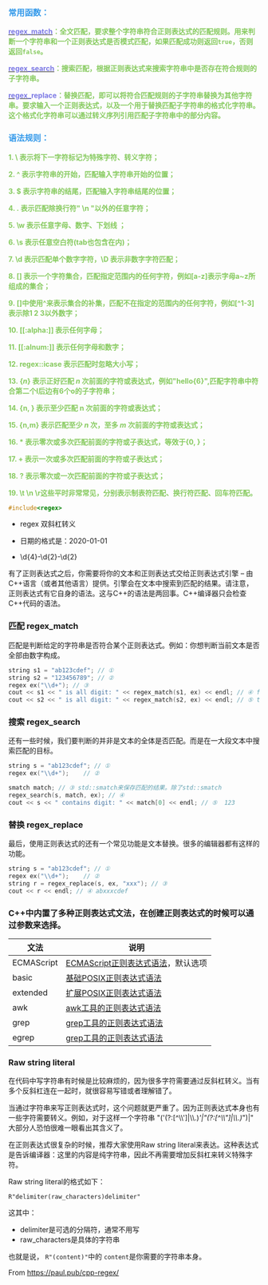 <div id="article_content" class="article_content clearfix">
        <link rel="stylesheet" href="https://csdnimg.cn/release/blogv2/dist/mdeditor/css/editerView/ck_htmledit_views-b5506197d8.css">
                <div id="content_views" class="htmledit_views">
<h3><a name="t1"></a><a name="t1"></a><span style="color:#3399ea;"><strong>常用函数：</strong></span></h3> 
<p><strong><a href="http://www.cplusplus.com/reference/regex/regex_match/"><span style="color:#7c79e5;">regex_match</span></a><span style="color:#86ca5e;">：全文匹配，要求整个字符串符合正则表达式的匹配规则。</span></strong><strong><span style="color:#86ca5e;">用来判断一个字符串和一个正则表达式是否模式匹配，如果匹配成功则返回<code>true</code>，否则返回<code>false</code>。</span></strong></p> 
<p><strong><a href="http://www.cplusplus.com/reference/regex/regex_search/"><span style="color:#7c79e5;">regex_search</span></a><span style="color:#86ca5e;">：搜索匹配，根据正则表达式来搜索字符串中是否存在符合规则的子字符串。</span></strong></p> 
<p><strong><a href="http://www.cplusplus.com/reference/regex/regex_replace/"><span style="color:#7c79e5;">regex_</span></a><span style="color:#7c79e5;">replace</span><span style="color:#86ca5e;">：替换匹配，即可以将符合匹配规则的子字符串替换为其他字符串。</span></strong><strong><span style="color:#86ca5e;">要求输入一个正则表达式，以及一个用于替换匹配子字符串的格式化字符串。这个格式化字符串可以通过转义序列引用匹配子字符串中的部分内容。</span></strong></p> 
<h3><a name="t2"></a><a name="t2"></a><span style="color:#3399ea;"><strong>语法规则：</strong></span></h3> 
<p><span style="color:#86ca5e;"><strong>1. \ 表示将下一字符标记为特殊字符、转义字符；</strong></span></p> 
<p><span style="color:#86ca5e;"><strong>2. ^ 表示字符串的开始，匹配输入字符串开始的位置；</strong></span></p> 
<p><span style="color:#86ca5e;"><strong>3. $ 表示字符串的结尾，匹配输入字符串结尾的位置；</strong></span></p> 
<p><span style="color:#86ca5e;"><strong>4. .&nbsp;表示匹配除换行符" \n "以外的任意字符；</strong></span></p> 
<p><span style="color:#86ca5e;"><strong>5.&nbsp;\w 表示任意字母、数字、下划线 ；</strong></span></p> 
<p><span style="color:#86ca5e;"><strong>6. \s 表示任意空白符(tab也包含在内)；</strong></span></p> 
<p><span style="color:#86ca5e;"><strong>7. \d 表示匹配单个数字字符，\D 表示非数字字符匹配；</strong></span></p> 
<p><span style="color:#86ca5e;"><strong>8. [] 表示一个字符集合，</strong></span><strong><span style="color:#86ca5e;">匹配指定范围内的任何字符，</span></strong><span style="color:#86ca5e;"><strong>例如[a-z]表示字母a~z所组成的集合；</strong></span></p> 
<p><span style="color:#86ca5e;"><strong>9.&nbsp;[]中使用^来表示集合的补集，匹配不在指定的范围内的任何字符，例如[^1-3]表示除1 2 3以外数字；</strong></span></p> 
<p><span style="color:#86ca5e;"><strong>10. [[:alpha:]] 表示任何字母；</strong></span></p> 
<p><span style="color:#86ca5e;"><strong>11. [[:alnum:]] 表示任何字母和数字；</strong></span></p> 
<p><span style="color:#86ca5e;"><strong>12. regex::icase 表示匹配时忽略大小写；</strong></span></p> 
<p><span style="color:#86ca5e;"><strong>13.&nbsp;{<!-- --><em>n</em>} 表示正好匹配&nbsp;<em>n</em>&nbsp;次前面的字符或表达式，例如"hello{6}",匹配字符串中符合第二个l后边有6个o的子字符串；</strong></span></p> 
<p><span style="color:#86ca5e;"><strong>14. {n, } 表示至少匹配 n 次前面的字符或表达式；</strong></span></p> 
<p><span style="color:#86ca5e;"><strong>15. {n,m} 表示匹配至少&nbsp;<em>n</em>&nbsp;次，至多&nbsp;<em>m</em>&nbsp;次前面的字符或表达式；</strong></span></p> 
<p><span style="color:#86ca5e;"><strong>16. * 表示零次或多次匹配前面的字符或子表达式，等效于{0, }；</strong></span></p> 
<p><span style="color:#86ca5e;"><strong>17. + 表示一次或多次匹配前面的字符或子表达式；</strong></span></p> 
<p><span style="color:#86ca5e;"><strong>18.&nbsp;?&nbsp;表示零次或一次匹配前面的字符或子表达式；</strong></span></p> 
<p><strong><span style="color:#86ca5e;">19. \t \n&nbsp;\r这些平时非常常见，分别表示制表符匹配、换行符匹配、回车符匹配。</span></strong></p> 
</div>
        
        
```cpp
#include<regex>
```
- regex  双斜杠转义 

- 日期的格式是：2020-01-01
- \d{4}-\d{2}-\d{2}

有了正则表达式之后，你需要将你的文本和正则表达式交给正则表达式引擎 – 由C++语言（或者其他语言）提供。引擎会在文本中搜索到匹配的结果。请注意，正则表达式有它自身的语法。这与C++的语法是两回事。C++编译器只会检查C++代码的语法。

### 匹配 regex_match
匹配是判断给定的字符串是否符合某个正则表达式。例如：你想判断当前文本是否全部由数字构成。
```cpp
string s1 = "ab123cdef"; // ①
string s2 = "123456789"; // ②
regex ex("\\d+"); // ③
cout << s1 << " is all digit: " << regex_match(s1, ex) << endl; // ④ false
cout << s2 << " is all digit: " << regex_match(s2, ex) << endl; // ⑤ true
```
### 搜索 regex_search
还有一些时候，我们要判断的并非是文本的全体是否匹配。而是在一大段文本中搜索匹配的目标。

```cpp
string s = "ab123cdef"; // ①
regex ex("\\d+");    // ②

smatch match; // ③ std::smatch来保存匹配的结果。除了std::smatch
regex_search(s, match, ex); // ④
cout << s << " contains digit: " << match[0] << endl; // ⑤  123
```

### 替换 regex_replace
最后，使用正则表达式的还有一个常见功能是文本替换。很多的编辑器都有这样的功能。
```cpp
string s = "ab123cdef"; // ①
regex ex("\\d+");    // ②
string r = regex_replace(s, ex, "xxx"); // ③
cout << r << endl; // ④ abxxxcdef
```

### C++中内置了多种正则表达式文法，在创建正则表达式的时候可以通过参数来选择。
<table>
  <thead>
    <tr>
      <th>文法</th>
      <th>说明</th>
    </tr>
  </thead>
  <tbody>
    <tr>
      <td>ECMAScript</td>
      <td><a href="https://en.cppreference.com/w/cpp/regex/ecmascript">ECMAScript正则表达式语法</a>，默认选项</td>
    </tr>
    <tr>
      <td>basic</td>
      <td><a href="http://pubs.opengroup.org/onlinepubs/9699919799/basedefs/V1_chap09.html#tag_09_03">基础POSIX正则表达式语法</a></td>
    </tr>
    <tr>
      <td>extended</td>
      <td><a href="http://pubs.opengroup.org/onlinepubs/9699919799/basedefs/V1_chap09.html#tag_09_04">扩展POSIX正则表达式语法</a></td>
    </tr>
    <tr>
      <td>awk</td>
      <td><a href="http://pubs.opengroup.org/onlinepubs/9699919799/utilities/awk.html#tag_20_06_13_04">awk工具的正则表达式语法</a></td>
    </tr>
    <tr>
      <td>grep</td>
      <td><a href="https://www.gnu.org/software/findutils/manual/html_node/find_html/grep-regular-expression-syntax.html">grep工具的正则表达式语法</a></td>
    </tr>
    <tr>
      <td>egrep</td>
      <td><a href="https://www.gnu.org/software/findutils/manual/html_node/find_html/posix_002degrep-regular-expression-syntax.html#posix_002degrep-regular-expression-syntax">grep工具的正则表达式语法</a></td>
    </tr>
  </tbody>
</table>

### Raw string literal
在代码中写字符串有时候是比较麻烦的，因为很多字符需要通过反斜杠转义。当有多个反斜杠连在一起时，就很容易写错或者理解错了。

当通过字符串来写正则表达式时，这个问题就更严重了。因为正则表达式本身也有一些字符需要转义。例如，对于这样一个字符串 "('(?:[^\\\\']|\\\\.)*'|\"(?:[^\\\\\"]|\\\\.)*\")|" 大部分人恐怕很难一眼看出其含义了。

在正则表达式很复杂的时候，推荐大家使用Raw string literal来表达。这种表达式是告诉编译器：这里的内容是纯字符串，因此不再需要增加反斜杠来转义特殊字符。

Raw string literal的格式如下：
<div class="language-plaintext highlighter-rouge"><div class="highlight"><pre class="highlight" style="position: relative;"><code>R"delimiter(raw_characters)delimiter"
</code><div class="open_grepper_editor" title="Edit &amp; Save To Grepper"></div></pre></div></div>
<p>这其中：</p>
<ul>
  <li>delimiter是可选的分隔符，通常不用写</li>
  <li>raw_characters是具体的字符串</li>
</ul>

<p>也就是说，
        <code class="language-plaintext highlighter-rouge">R"(content)"</code>中的
        <code class="language-plaintext highlighter-rouge">content</code>是你需要的字符串本身。
</p>


From https://paul.pub/cpp-regex/

